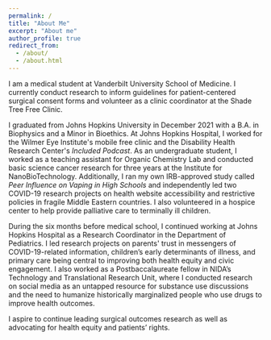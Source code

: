 ```yaml
---
permalink: /
title: "About Me"
excerpt: "About me"
author_profile: true
redirect_from: 
  - /about/
  - /about.html
---
```


I am a medical student at Vanderbilt University School of Medicine. I currently conduct research to inform guidelines for patient-centered surgical consent forms and volunteer as a clinic coordinator at the Shade Tree Free Clinic.

I graduated from Johns Hopkins University in December 2021 with a B.A. in Biophysics and a Minor in Bioethics. At Johns Hopkins Hospital, I worked for the Wilmer Eye Institute's mobile free clinic and the Disability Health Research Center's *Included Podcast*. As an undergraduate student, I worked as a teaching assistant for Organic Chemistry Lab and conducted basic science cancer research for three years at the Institute for NanoBioTechnology. Additionally, I ran my own IRB-approved study called *Peer Influence on Vaping in High Schools* and independently led two COVID-19 research projects on health website accessibility and restrictive policies in fragile Middle Eastern countries. I also volunteered in a hospice center to help provide palliative care to terminally ill children. 

During the six months before medical school, I continued working at Johns Hopkins Hospital as a Research Coordinator in the Department of Pediatrics. I led research projects on parents' trust in messengers of COVID-19-related information, children’s early determinants of illness, and primary care being central to improving both health equity and civic engagement. I also worked as a Postbaccalaureate fellow in NIDA’s Technology and Translational Research Unit, where I conducted research on social media as an untapped resource for substance use discussions and the need to humanize historically marginalized people who use drugs to improve health outcomes. 

I aspire to continue leading surgical outcomes research as well as advocating for health equity and patients’ rights.
